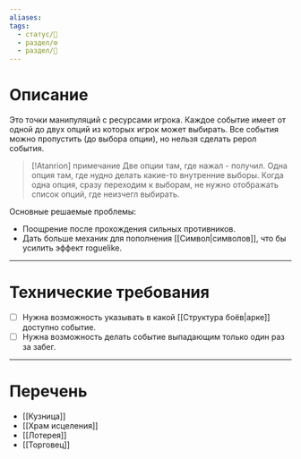 ```yaml
---
aliases: 
tags:
  - статус/🌱
  - раздел/⚙
  - раздел/💅
---
```

# Описание 
Это точки манипуляций с ресурсами игрока.
Каждое событие имеет от одной до двух опций из которых игрок может выбирать.
Все события можно пропустить (до выбора опции), но нельзя сделать рерол события.

> [!Atanrion] примечание
> Две опции там, где нажал - получил.
> Одна опция там, где нудно делать какие-то внутренние выборы.
> Когда одна опция, сразу переходим к выборам, не нужно отображать список опций, где неизчегл выбирать.

Основные решаемые проблемы:
- Поощрение после прохождения сильных противников.
- Дать больше механик для пополнения [[Символ|символов]], что бы усилить эффект roguelike.

---

#  Технические требования
- [ ] Нужна возможность указывать в какой [[Структура боёв|арке]] доступно событие.
- [ ] Нужна возможность делать событие выпадающим только один раз за забег.

---

# Перечень
- [[Кузница]]
- [[Храм исцеления]]
- [[Лотерея]]
- [[Торговец]]